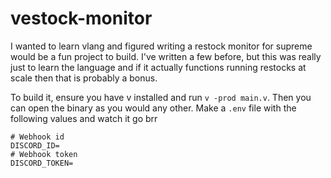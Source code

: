 # vestock-monitor

I wanted to learn vlang and figured writing a restock monitor for supreme would be a fun project to build. I've written a few before, but this was really just to learn the language and if it actually functions running restocks at scale then that is probably a bonus.

To build it, ensure you have v installed and run `v -prod main.v`. Then you can open the binary as you would any other. Make a `.env` file with the following values and watch it go brr

```dotenv
# Webhook id
DISCORD_ID=
# Webhook token
DISCORD_TOKEN=
```
